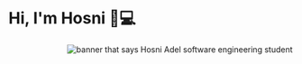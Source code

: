 # Hi, I'm Hosni 👋💻

<img align="right" src="https://github.com/hosniadel666/hosniadel666/blob/master/Nerd%20Robot.png0" alt="banner that says Hosni Adel software engineering student">

<!--
**hosniadel666/hosniadel666** is a ✨ _special_ ✨ repository because its `README.md` (this file) appears on your GitHub profile.

Here are some ideas to get you started:

- 🔭 I’m currently working on ...
- 🌱 I’m currently learning ...
- 👯 I’m looking to collaborate on ...
- 🤔 I’m looking for help with ...
- 💬 Ask me about ...
- 📫 How to reach me: ...
- 😄 Pronouns: ...
- ⚡ Fun fact: ...
-->

